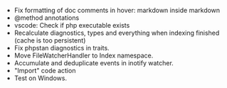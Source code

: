 
* Fix formatting of doc comments in hover: markdown inside markdown
* @method annotations
* vscode: Check if php executable exists
* Recalculate diagnostics, types and everything when indexing finished (cache is too persistent)
* Fix phpstan diagnostics in traits.
* Move FileWatcherHandler to Index namespace.
* Accumulate and deduplicate events in inotify watcher.
* "Import" code action
* Test on Windows.
